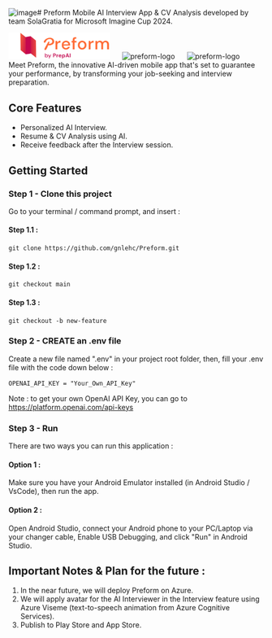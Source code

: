![image](https://github.com/gnlehc/Preform/assets/79363960/4d5d753d-1154-4c47-8181-25bcf6b2db5c)# Preform
Mobile AI Interview App & CV Analysis developed by team SolaGratia for Microsoft Imagine Cup 2024.

<p>
  <img src="assets/img/logopreform.png" alt="preform-logo" width="200" style="margin-right: 20px;">
   <img src="https://i.ibb.co/yNzj0g7/S-37634063-0.jpg" alt="preform-logo" width="200" style="margin-right: 20px;">
  <img src="https://i.ibb.co/T09BZzL/S-37634065-0.jpg" alt="preform-logo" width="200" style="margin-right: 20px;">
  Meet Preform, the innovative AI-driven mobile app that's set to guarantee your performance, by transforming your job-seeking and interview preparation. 
</p>

## Core Features
+ Personalized AI Interview.
+ Resume & CV Analysis using AI.
+ Receive feedback after the Interview session.

## Getting Started
### Step 1 - Clone this project
Go to your terminal / command prompt, and insert :
#### Step 1.1 :
```
git clone https://github.com/gnlehc/Preform.git
```

#### Step 1.2 :
```
git checkout main
```

#### Step 1.3 :
```
git checkout -b new-feature
```

### Step 2 - CREATE an .env file
Create a new file named ".env" in your project root folder, then, fill your .env file with the code down below :
```
OPENAI_API_KEY = "Your_Own_API_Key"
```

Note : to get your own OpenAI API Key, you can go to https://platform.openai.com/api-keys

### Step 3 - Run
There are two ways you can run this application :
#### Option 1 :
Make sure you have your Android Emulator installed (in Android Studio / VsCode), then run the app.
#### Option 2 :
Open Android Studio, connect your Android phone to your PC/Laptop via your changer cable, Enable USB Debugging, and click "Run" in Android Studio.

## Important Notes & Plan for the future :
1. In the near future, we will deploy Preform on Azure.
2. We will apply avatar for the AI Interviewer in the Interview feature using Azure Viseme (text-to-speech animation from Azure Cognitive Services).
3. Publish to Play Store and App Store.
